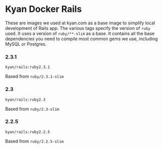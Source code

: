 # Kyan Docker Rails

These are images we used at kyan.com as a base image to simplify local development of Rails app. The various tags specify the version of `ruby` used. It uses a version of `ruby/**-slim` as a base. It contains all the base dependencies you need to compile most common gems we use, including MySQL or Postgres.

### 2.3.1

`kyan/rails:ruby2.3.1`

Based from `ruby/2.3.1-slim`

### 2.3

`kyan/rails:ruby2.3`

Based from `ruby/2.3-slim`

### 2.2.5

`kyan/rails:ruby2.2.5`

Based from `ruby/2.2.5-slim`
